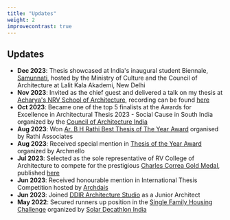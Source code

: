 ```yaml
---
title: "Updates"
weight: 2
improvecontrast: true
---
```


## Updates

* **Dec 2023**: Thesis showcased at India's inaugural student Biennale, [Samunnati](https://iaadb2023.com/samunnati.html), hosted by the Ministry of Culture and the Council of Architecture at Lalit Kala Akademi, New Delhi
* **Nov 2023**: Invited as the chief guest and delivered a talk on my thesis at [Acharya's NRV School of Architecture](https://www.acharya.ac.in/acharya%27s-nrv-school-of-architecture), recording can be found [here](https://youtu.be/0-NRnhajcaQ)
* **Oct 2023**: Became one of the top 5 finalists at the Awards for Excellence in Architectural Thesis 2023 - Social Cause in South India organized by the [Council of Architecture India](https://www.coa.gov.in/index.php)
* **Aug 2023**: Won [Ar. B H Rathi Best Thesis of The Year Award](https://rvca.edu.in/best-thesis-award/) organised by Rathi Associates
* **Aug 2023**: Received special mention in [Thesis of the Year Award](https://archmello.com/thesis#gallery-214) organized by Archmello 
* **Jul 2023**: Selected as the sole representative of RV College of Architecture to compete for the prestigious [Charles Correa Gold Medal](https://charlescorreafoundation.org/portfolio/charles-correa-gold-medal/), published [here](https://charlescorreafoundation.org/2023/10/04/uggaha-triggers-of-change/)
* **Jun 2023**: Received honourable mention in International Thesis Competition hosted by [Archdais](https://archdais.com/)
* **Jun 2023**: Joined [DDIR Architecture Studio](https://www.ddirarchitecture.com/) as a Junior Architect
* **May 2022**: Secured runners up position in the [Single Family Housing Challenge](https://solardecathlonindia.in/winners-2021-22/#iLightbox[9a1df92c8d75e703392]/0) organized by [Solar Decathlon India](https://solardecathlonindia.in)